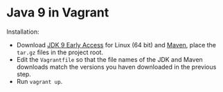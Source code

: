 # Java 9 in Vagrant

Installation:

- Download [JDK 9 Early Access](https://jdk9.java.net/jigsaw/) for Linux (64 bit) and [Maven](http://maven.apache.org/download.cgi), place the `tar.gz` files in the project root.
- Edit the `Vagrantfile` so that the file names of the JDK and Maven downloads match the versions you haven downloaded in the previous step.
- Run `vagrant up`.
